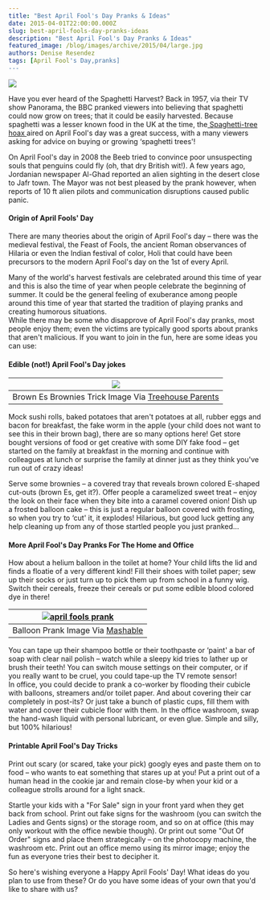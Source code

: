 ```yaml
---
title: "Best April Fool's Day Pranks & Ideas"
date: 2015-04-01T22:00:00.000Z
slug: best-april-fools-day-pranks-ideas
description: "Best April Fool's Day Pranks & Ideas"
featured_image: /blog/images/archive/2015/04/large.jpg
authors: Denise Resendez
tags: [April Fool's Day,pranks]
---
```


[![](/blog/images/archive/2015/04/large.jpg)](/blog/images/archive/2015/04/large.jpg)

Have you ever heard of the Spaghetti Harvest? Back in 1957, via their TV show Panorama, the BBC pranked viewers into believing that spaghetti could now grow on trees; that it could be easily harvested. Because spaghetti was a lesser known food in the UK at the time, the[ Spaghetti-tree hoax ](https://en.wikipedia.org/wiki/Spaghetti-tree%5Fhoax)aired on April Fool's day was a great success, with a many viewers asking for advice on buying or growing ‘spaghetti trees'!

On April Fool's day in 2008 the Beeb tried to convince poor unsuspecting souls that penguins could fly (oh, that dry British wit!). A few years ago, Jordanian newspaper Al-Ghad reported an alien sighting in the desert close to Jafr town. The Mayor was not best pleased by the prank however, when reports of 10 ft alien pilots and communication disruptions caused public panic.

#### Origin of April Fools' Day

There are many theories about the origin of April Fool's day – there was the medieval festival, the Feast of Fools, the ancient Roman observances of Hilaria or even the Indian festival of color, Holi that could have been precursors to the modern April Fool's day on the 1st of every April.

Many of the world's harvest festivals are celebrated around this time of year and this is also the time of year when people celebrate the beginning of summer. It could be the general feeling of exuberance among people around this time of year that started the tradition of playing pranks and creating humorous situations.  
While there may be some who disapprove of April Fool's day pranks, most people enjoy them; even the victims are typically good sports about pranks that aren't malicious. If you want to join in the fun, here are some ideas you can use:

#### Edible (not!) April Fool's Day jokes

| [![](/blog/images/archive/2015/04/april-fools-day-browns-es-prank.jpg.png)](/blog/images/archive/2015/04/april-fools-day-browns-es-prank.jpg.png) |
| ------------------------------------------------------------------------------------------------------------------------------------------------- |
| Brown Es Brownies Trick Image Via [Treehouse Parents](http://www.treehousetv.com/parents/print/item/1669)                                         |

Mock sushi rolls, baked potatoes that aren't potatoes at all, rubber eggs and bacon for breakfast, the fake worm in the apple (your child does not want to see this in their brown bag), there are so many options here! Get store bought versions of food or get creative with some DIY fake food – get started on the family at breakfast in the morning and continue with colleagues at lunch or surprise the family at dinner just as they think you've run out of crazy ideas!

Serve some brownies – a covered tray that reveals brown colored E-shaped cut-outs (brown Es, get it?). Offer people a caramelized sweet treat – enjoy the look on their face when they bite into a caramel covered onion! Dish up a frosted balloon cake – this is just a regular balloon covered with frosting, so when you try to ‘cut' it, it explodes! Hilarious, but good luck getting any help cleaning up from any of those startled people you just pranked…

#### More April Fool's Day Pranks For The Home and Office

How about a helium balloon in the toilet at home? Your child lifts the lid and finds a floatie of a very different kind! Fill their shoes with toilet paper; sew up their socks or just turn up to pick them up from school in a funny wig. Switch their cereals, freeze their cereals or put some edible blood colored dye in there!

| [![april fools prank](/blog/images/archive/2015/04/balloon-office-1020x580.jpg "April Fool's Day Prank")](/blog/images/archive/2015/04/balloon-office-1020x580.jpg) |
| ------------------------------------------------------------------------------------------------------------------------------------------------------------------- |
| Balloon Prank Image Via [Mashable](http://www.alannageorge.com/2012/03/27/how-to-bunny-themed-party/)                                                               |

You can tape up their shampoo bottle or their toothpaste or ‘paint' a bar of soap with clear nail polish – watch while a sleepy kid tries to lather up or brush their teeth! You can switch mouse settings on their computer, or if you really want to be cruel, you could tape-up the TV remote sensor!  
In office, you could decide to prank a co-worker by flooding their cubicle with balloons, streamers and/or toilet paper. And about covering their car completely in post-its? Or just take a bunch of plastic cups, fill them with water and cover their cubicle floor with them. In the office washroom, swap the hand-wash liquid with personal lubricant, or even glue. Simple and silly, but 100% hilarious!

#### Printable April Fool's Day Tricks

Print out scary (or scared, take your pick) googly eyes and paste them on to food – who wants to eat something that stares up at you! Put a print out of a human head in the cookie jar and remain close-by when your kid or a colleague strolls around for a light snack.

Startle your kids with a "For Sale" sign in your front yard when they get back from school. Print out fake signs for the washroom (you can switch the Ladies and Gents signs) or the storage room, and so on at office (this may only workout with the office newbie though). Or print out some "Out Of Order" signs and place them strategically – on the photocopy machine, the washroom etc. Print out an office memo using its mirror image; enjoy the fun as everyone tries their best to decipher it.

So here's wishing everyone a Happy April Fools' Day! What ideas do you plan to use from these? Or do you have some ideas of your own that you'd like to share with us?
